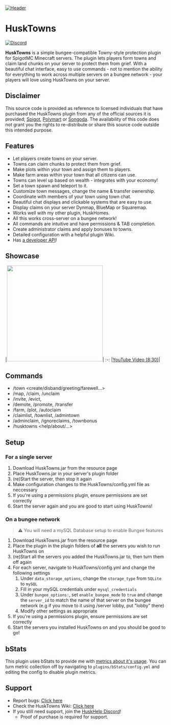 [![Header](https://i.imgur.com/JckKnZZ.png "Header")](https://github.com/WiIIiam278/HuskTownsDocs/)
# HuskTowns
[![Discord](https://img.shields.io/discord/818135932103557162?color=7289da&logo=discord)](https://discord.gg/tVYhJfyDWG)

**HuskTowns** is a simple bungee-compatible Towny-style protection plugin for SpigotMC Minecraft servers. The plugin lets players form towns and claim land chunks on your server to protect them from grief. With a beautiful chat interface, easy to use commands - not to mention the ability for everything to work across multiple servers on a bungee network - your players will love using HuskTowns on your server.

## Disclaimer
This source code is provided as reference to licensed individuals that have purchased the HuskTowns plugin from any of the official sources it is provided; [Spigot](https://www.spigotmc.org/resources/husktowns.92672/), [Polymart](https://polymart.org/resource/husktowns.1056) or [Songoda](https://songoda.com/marketplace/product/husktowns-a-simple-bungee-compatible-towny-style-protection-plugin.622). The availability of this code does not grant you the rights to re-distribute or share this source code outside this intended purpose.

## Features
* Let players create towns on your server.
* Towns can claim chunks to protect them from grief.
* Make plots within your town and assign them to players.
* Make farm areas within your town that all citizens can use.
* Towns can level up based on wealth - integrates with your economy!
* Set a town spawn and teleport to it.
* Customize town messages, change the name & transfer ownership.
* Coordinate with members of your town using town chat.
* Beautiful chat displays and clickable systems that are easy to use.
* Display claims on your server Dynmap, BlueMap or Squaremap.
* Works well with my other plugin, HuskHomes.
* All this works cross-server on a bungee network!
* All commands are intuitive and have permissions & TAB completion.
* Create administrator claims and apply bonuses to towns.
* Detailed configuration with a helpful plugin Wiki.
* Has [a developer API](https://github.com/WiIIiam278/HuskTownsAPI)!

## Showcase
|[<img src="https://img.youtube.com/vi/YnnprTNczeY/maxresdefault.jpg" height="300" />](https://youtu.be/YnnprTNczeY)|
:-:
|[YouTube Video (8:30)](https://youtu.be/YnnprTNczeY)|

## Commands
* /town <create/disband/greeting/farewell...>
* /map, /claim, /unclaim
* /invite, /evict,
* /demote, /promote, /transfer
* /farm, /plot, /autoclaim
* /claimlist, /townlist, /admintown
* /adminclaim, /ignoreclaims, /townbonus
* /husktowns <help/about/...>

## Setup
### For a single server
1. Download HuskTowns.jar from the resource page
2. Place HuskTowns.jar in your server's plugin folder
3. (re)Start the server, then stop it again
4. Make configuration changes to the HuskTowns/config.yml file as neccessary
5. If you're using a permissions plugin, ensure permissions are set correctly
6. Start the server again and you are good to start using HuskTowns!

### On a bungee network
> :warning: You will need a mySQL Database setup to enable Bungee features
1. Download HuskTowns.jar from the resource page
2. Place the plugin in the plugin folders of **all** the servers you wish to run HuskTowns on
3. (re)Start all the servers you added the HuskTowns.jar to, then turn them off again
4. For each server, navigate to HuskTowns/config.yml and change the following settings
    1. Under `data_storage_options`, change the `storage_type` from `SQLite` to `mySQL`
    2. Fill in your mySQL credentials under `mysql_credentials`
    3. Under `bungee_options:`, set `enable_bungee_mode` to `true` and change the `server_id` to match the name of that server on the bungee network (e.g if you move to it using /server lobby, put "lobby" there)
    4. Modify other settings as appropriate
5. If you're using a permissions plugin, ensure permissions are set correctly
6. Start the servers you installed HuskTowns on and you should be good to go!

## bStats
This plugin uses bStats to provide me with [metrics about it's usage](https://bstats.org/plugin/bukkit/HuskTowns/11265).
You can turn metric collection off by navigating to `plugins/bStats/config.yml` and editing the config to disable plugin metrics.

## Support
* Report bugs: [Click here](https://github.com/WiIIiam278/HuskTowns/issues)
* Check the HuskTowns Wiki: [Click here](https://github.com/WiIIiam278/HuskTowns/wiki)
* If you still need support, join the [HuskHelp Discord](https://discord.gg/tVYhJfyDWG)!
    * Proof of purchase is required for support.